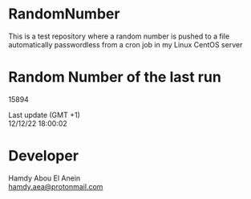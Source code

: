 # RandomNumber    
This is a test repository where a random number is pushed to a file automatically passwordless from a cron job in my Linux CentOS server    
# Random Number of the last run   
15894
      
Last update (GMT +1)    
12/12/22 18:00:02
# Developer    
Hamdy Abou El Anein   
hamdy.aea@protonmail.com
